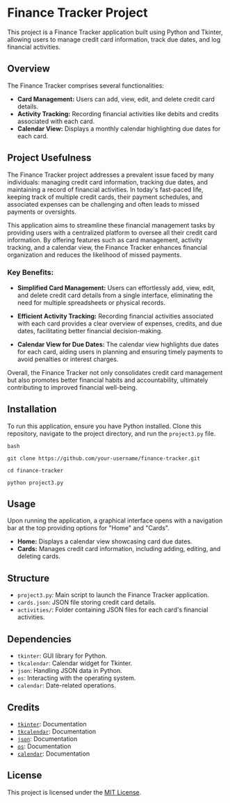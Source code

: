 
# Finance Tracker Project

This project is a Finance Tracker application built using Python and Tkinter, allowing users to manage credit card information, track due dates, and log financial activities.

## Overview

The Finance Tracker comprises several functionalities:

- **Card Management:** Users can add, view, edit, and delete credit card details.
- **Activity Tracking:** Recording financial activities like debits and credits associated with each card.
- **Calendar View:** Displays a monthly calendar highlighting due dates for each card.

## Project Usefulness

The Finance Tracker project addresses a prevalent issue faced by many individuals: managing credit card information, tracking due dates, and maintaining a record of financial activities. In today's fast-paced life, keeping track of multiple credit cards, their payment schedules, and associated expenses can be challenging and often leads to missed payments or oversights.

This application aims to streamline these financial management tasks by providing users with a centralized platform to oversee all their credit card information. By offering features such as card management, activity tracking, and a calendar view, the Finance Tracker enhances financial organization and reduces the likelihood of missed payments.

### Key Benefits:

- **Simplified Card Management:** Users can effortlessly add, view, edit, and delete credit card details from a single interface, eliminating the need for multiple spreadsheets or physical records.
  
- **Efficient Activity Tracking:** Recording financial activities associated with each card provides a clear overview of expenses, credits, and due dates, facilitating better financial decision-making.

- **Calendar View for Due Dates:** The calendar view highlights due dates for each card, aiding users in planning and ensuring timely payments to avoid penalties or interest charges.

Overall, the Finance Tracker not only consolidates credit card management but also promotes better financial habits and accountability, ultimately contributing to improved financial well-being.


## Installation

To run this application, ensure you have Python installed. Clone this repository, navigate to the project directory, and run the `project3.py` file.

`bash`

`git clone https://github.com/your-username/finance-tracker.git`

`cd finance-tracker`

`python project3.py`

## Usage

Upon running the application, a graphical interface opens with a navigation bar at the top providing options for "Home" and "Cards".

- **Home:** Displays a calendar view showcasing card due dates.
- **Cards:** Manages credit card information, including adding, editing, and deleting cards.

## Structure

- `project3.py`: Main script to launch the Finance Tracker application.
- `cards.json`: JSON file storing credit card details.
- `activities/`: Folder containing JSON files for each card's financial activities.

## Dependencies

- `tkinter`: GUI library for Python.
- `tkcalendar`: Calendar widget for Tkinter.
- `json`: Handling JSON data in Python.
- `os`: Interacting with the operating system.
- `calendar`: Date-related operations.

## Credits

- [`tkinter`](https://docs.python.org/3/library/tkinter.html): Documentation
- [`tkcalendar`](https://pypi.org/project/tkcalendar/): Documentation
- [`json`](https://docs.python.org/3/library/json.html): Documentation
- [`os`](https://docs.python.org/3/library/os.html): Documentation
- [`calendar`](https://docs.python.org/3/library/calendar.html): Documentation

## License

This project is licensed under the [MIT License](LICENSE).
